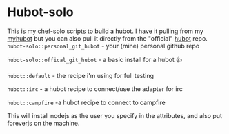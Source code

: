 # Hubot-solo

This is my chef-solo scripts to build a hubot. I have it pulling from my
[myhubot](https://github.com/jjasghar/myhubot) but you can also pull it 
directly from the "official" [hubot](https://github.com/github/hubot)
repo.
`hubot-solo::personal_git_hubot` - your (mine) personal github repo

`hubot-solo::offical_git_hubot` - a basic install for a hubot :+1:

`hubot::default` - the recipe i'm using for full testing

`hubot::irc` - a hubot recipe to connect/use the adapter for irc

`hubot::campfire` -a  hubot recipe to connect to  campfire

This will install nodejs as the user you specify in the attributes,
and also put foreverjs on the machine.
